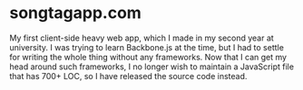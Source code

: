 # songtagapp.com

My first client-side heavy web app, which I made in my second year at university. I was trying to learn Backbone.js at the time, but I had to settle for writing the whole thing without any frameworks. Now that I can get my head around such frameworks, I no longer wish to maintain a JavaScript file that has 700+ LOC, so I have released the source code instead.
